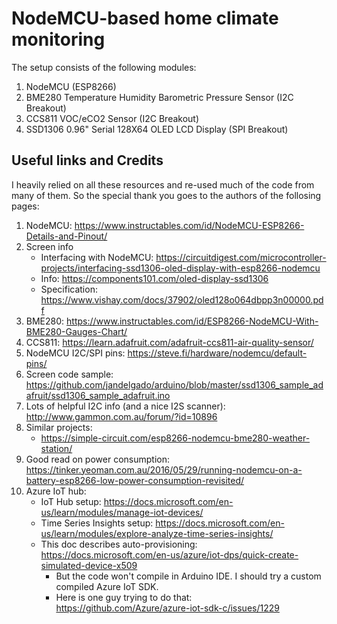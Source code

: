# NodeMCU-based home climate monitoring

The setup consists of the following modules:

1. NodeMCU (ESP8266)
2. BME280 Temperature Humidity Barometric Pressure Sensor (I2C Breakout)
3. CCS811 VOC/eCO2 Sensor (I2C Breakout)
4. SSD1306 0.96" Serial 128X64 OLED LCD Display (SPI Breakout)

## Useful links and Credits

I heavily relied on all these resources and re-used much of the code from many of them. So the special thank you goes to the authors of the follosing pages:

1. NodeMCU: https://www.instructables.com/id/NodeMCU-ESP8266-Details-and-Pinout/
2. Screen info
    * Interfacing with NodeMCU: https://circuitdigest.com/microcontroller-projects/interfacing-ssd1306-oled-display-with-esp8266-nodemcu 
    * Info: https://components101.com/oled-display-ssd1306
    * Specification: https://www.vishay.com/docs/37902/oled128o064dbpp3n00000.pdf
3. BME280: https://www.instructables.com/id/ESP8266-NodeMCU-With-BME280-Gauges-Chart/
4. CCS811: https://learn.adafruit.com/adafruit-ccs811-air-quality-sensor/
5. NodeMCU I2C/SPI pins: https://steve.fi/hardware/nodemcu/default-pins/
6. Screen code sample: https://github.com/jandelgado/arduino/blob/master/ssd1306_sample_adafruit/ssd1306_sample_adafruit.ino
7. Lots of helpful I2C info (and a nice I2S scanner): http://www.gammon.com.au/forum/?id=10896
8. Similar projects:
    * https://simple-circuit.com/esp8266-nodemcu-bme280-weather-station/
9. Good read on power consumption: https://tinker.yeoman.com.au/2016/05/29/running-nodemcu-on-a-battery-esp8266-low-power-consumption-revisited/
10. Azure IoT hub: 
    * IoT Hub setup: https://docs.microsoft.com/en-us/learn/modules/manage-iot-devices/ 
    * Time Series Insights setup: https://docs.microsoft.com/en-us/learn/modules/explore-analyze-time-series-insights/ 
    * This doc describes auto-provisioning: https://docs.microsoft.com/en-us/azure/iot-dps/quick-create-simulated-device-x509
        * But the code won't compile in Arduino IDE. I should try a custom compiled Azure IoT SDK.
        * Here is one guy trying to do that: https://github.com/Azure/azure-iot-sdk-c/issues/1229
